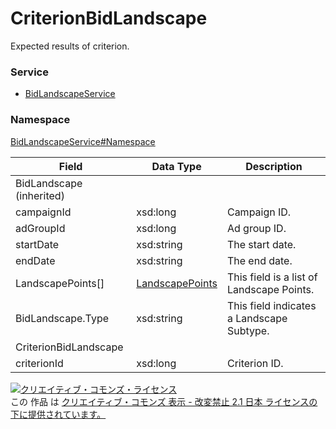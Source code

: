 # CriterionBidLandscape
Expected results of criterion.
### Service
+ [BidLandscapeService](../../services/BidLandscapeService.md)

### Namespace
[BidLandscapeService#Namespace](../../services/BidLandscapeService.md#namespace)

| Field | Data Type | Description | 
|---|---|---|
| BidLandscape (inherited)|||
| campaignId| xsd:long| Campaign ID. |
| adGroupId| xsd:long| Ad group ID. |
| startDate| xsd:string| The start date. |
| endDate| xsd:string| The end date. |
| LandscapePoints[]| <a href="LandscapePoints.md">LandscapePoints</a>| This field is a list of Landscape Points. |
| BidLandscape.Type| xsd:string| This field indicates a Landscape Subtype. |
| CriterionBidLandscape|||
| criterionId| xsd:long| Criterion ID. |

<a rel="license" href="http://creativecommons.org/licenses/by-nd/2.1/jp/"><img alt="クリエイティブ・コモンズ・ライセンス" style="border-width:0" src="https://i.creativecommons.org/l/by-nd/2.1/jp/88x31.png" /></a><br />この 作品 は <a rel="license" href="http://creativecommons.org/licenses/by-nd/2.1/jp/">クリエイティブ・コモンズ 表示 - 改変禁止 2.1 日本 ライセンスの下に提供されています。</a>
